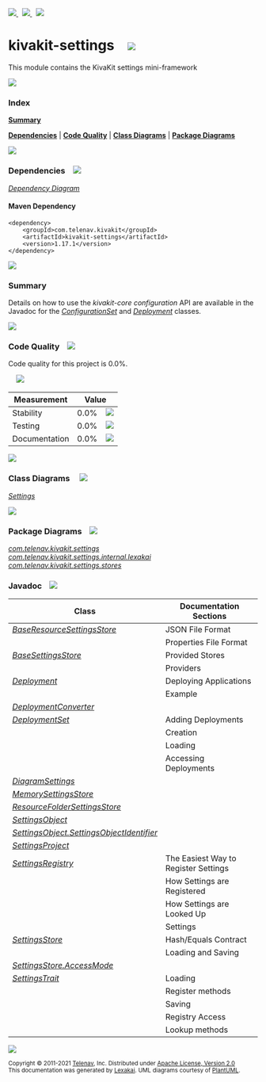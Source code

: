[//]: # (start-user-text)

<a href="https://www.kivakit.org">
<img src="https://telenav.github.io/telenav-assets/images/icons/web-32.png" srcset="https://telenav.github.io/telenav-assets/images/icons/web-32-2x.png 2x"/>
</a>
&nbsp;
<a href="https://twitter.com/openkivakit">
<img src="https://telenav.github.io/telenav-assets/images/logos/twitter/twitter-32.png" srcset="https://telenav.github.io/telenav-assets/images/logos/twitter/twitter-32-2x.png 2x"/>
</a>
&nbsp;
<a href="https://kivakit.zulipchat.com">
<img src="https://telenav.github.io/telenav-assets/images/logos/zulip/zulip-32.png" srcset="https://telenav.github.io/telenav-assets/images/logos/zulip/zulip-32-2x.png 2x"/>
</a>

[//]: # (end-user-text)

# kivakit-settings &nbsp;&nbsp; <img src="https://telenav.github.io/telenav-assets/images/icons/puzzle-64.png" srcset="https://telenav.github.io/telenav-assets/images/icons/puzzle-64-2x.png 2x"/>

This module contains the KivaKit settings mini-framework

<img src="https://telenav.github.io/telenav-assets/images/separators/horizontal-line-512.png" srcset="https://telenav.github.io/telenav-assets/images/separators/horizontal-line-512-2x.png 2x"/>

### Index

[**Summary**](#summary)  

[**Dependencies**](#dependencies) | [**Code Quality**](#code-quality) | [**Class Diagrams**](#class-diagrams) | [**Package Diagrams**](#package-diagrams)

<img src="https://telenav.github.io/telenav-assets/images/separators/horizontal-line-512.png" srcset="https://telenav.github.io/telenav-assets/images/separators/horizontal-line-512-2x.png 2x"/>

### Dependencies <a name="dependencies"></a> &nbsp;&nbsp; <img src="https://telenav.github.io/telenav-assets/images/icons/dependencies-32.png" srcset="https://telenav.github.io/telenav-assets/images/icons/dependencies-32-2x.png 2x"/>

[*Dependency Diagram*](https://www.kivakit.org/1.17.1/lexakai/kivakit/kivakit-settings/documentation/diagrams/dependencies.svg)

#### Maven Dependency

    <dependency>
        <groupId>com.telenav.kivakit</groupId>
        <artifactId>kivakit-settings</artifactId>
        <version>1.17.1</version>
    </dependency>

<img src="https://telenav.github.io/telenav-assets/images/separators/horizontal-line-128.png" srcset="https://telenav.github.io/telenav-assets/images/separators/horizontal-line-128-2x.png 2x"/>

[//]: # (start-user-text)

### Summary <a name = "summary"></a>

Details on how to use the *kivakit-core configuration* API are available in the Javadoc for the
[*ConfigurationSet*](https://telenav.github.io/kivakit/javadoc/kivakit.core.configuration/com/telenav/kivakit/core/configuration/ConfigurationSet.html) and
[*Deployment*](https://telenav.github.io/kivakit/javadoc/kivakit.core.configuration/com/telenav/kivakit/core/configuration/Deployment.html) classes.

[//]: # (end-user-text)

<img src="https://telenav.github.io/telenav-assets/images/separators/horizontal-line-128.png" srcset="https://telenav.github.io/telenav-assets/images/separators/horizontal-line-128-2x.png 2x"/>

### Code Quality <a name="code-quality"></a> &nbsp;&nbsp; <img src="https://telenav.github.io/telenav-assets/images/icons/ruler-32.png" srcset="https://telenav.github.io/telenav-assets/images/icons/ruler-32-2x.png 2x"/>

Code quality for this project is 0.0%.  
  
&nbsp; &nbsp; <img src="https://telenav.github.io/telenav-assets/images/meters/meter-0-96.png" srcset="https://telenav.github.io/telenav-assets/images/meters/meter-0-96-2x.png 2x"/>

| Measurement   | Value                    |
|---------------|--------------------------|
| Stability     | 0.0%&nbsp; &nbsp; <img src="https://telenav.github.io/telenav-assets/images/meters/meter-0-96.png" srcset="https://telenav.github.io/telenav-assets/images/meters/meter-0-96-2x.png 2x"/>     |
| Testing       | 0.0%&nbsp; &nbsp; <img src="https://telenav.github.io/telenav-assets/images/meters/meter-0-96.png" srcset="https://telenav.github.io/telenav-assets/images/meters/meter-0-96-2x.png 2x"/>       |
| Documentation | 0.0%&nbsp; &nbsp; <img src="https://telenav.github.io/telenav-assets/images/meters/meter-0-96.png" srcset="https://telenav.github.io/telenav-assets/images/meters/meter-0-96-2x.png 2x"/> |

<img src="https://telenav.github.io/telenav-assets/images/separators/horizontal-line-128.png" srcset="https://telenav.github.io/telenav-assets/images/separators/horizontal-line-128-2x.png 2x"/>

### Class Diagrams <a name="class-diagrams"></a> &nbsp; &nbsp; <img src="https://telenav.github.io/telenav-assets/images/icons/diagram-40.png" srcset="https://telenav.github.io/telenav-assets/images/icons/diagram-40-2x.png 2x"/>

[*Settings*](https://www.kivakit.org/1.17.1/lexakai/kivakit/kivakit-settings/documentation/diagrams/diagram-settings.svg)

<img src="https://telenav.github.io/telenav-assets/images/separators/horizontal-line-128.png" srcset="https://telenav.github.io/telenav-assets/images/separators/horizontal-line-128-2x.png 2x"/>

### Package Diagrams <a name="package-diagrams"></a> &nbsp;&nbsp; <img src="https://telenav.github.io/telenav-assets/images/icons/box-24.png" srcset="https://telenav.github.io/telenav-assets/images/icons/box-24-2x.png 2x"/>

[*com.telenav.kivakit.settings*](https://www.kivakit.org/1.17.1/lexakai/kivakit/kivakit-settings/documentation/diagrams/com.telenav.kivakit.settings.svg)  
[*com.telenav.kivakit.settings.internal.lexakai*](https://www.kivakit.org/1.17.1/lexakai/kivakit/kivakit-settings/documentation/diagrams/com.telenav.kivakit.settings.internal.lexakai.svg)  
[*com.telenav.kivakit.settings.stores*](https://www.kivakit.org/1.17.1/lexakai/kivakit/kivakit-settings/documentation/diagrams/com.telenav.kivakit.settings.stores.svg)

### Javadoc <a name="code-quality"></a> &nbsp;&nbsp; <img src="https://telenav.github.io/telenav-assets/images/icons/books-24.png" srcset="https://telenav.github.io/telenav-assets/images/icons/books-24-2x.png 2x"/>

| Class | Documentation Sections  |
|-------|-------------------------|
| [*BaseResourceSettingsStore*](https://www.kivakit.org/1.17.1/javadoc/kivakit/kivakit-settings/com/telenav/kivakit/settings/stores/BaseResourceSettingsStore.html) | JSON File Format |  
| | Properties File Format |  
| [*BaseSettingsStore*](https://www.kivakit.org/1.17.1/javadoc/kivakit/kivakit-settings/com/telenav/kivakit/settings/BaseSettingsStore.html) | Provided Stores |  
| | Providers |  
| [*Deployment*](https://www.kivakit.org/1.17.1/javadoc/kivakit/kivakit-settings/com/telenav/kivakit/settings/Deployment.html) | Deploying Applications |  
| | Example |  
| [*DeploymentConverter*](https://www.kivakit.org/1.17.1/javadoc/kivakit/kivakit-settings/com/telenav/kivakit/settings/DeploymentConverter.html) |  |  
| [*DeploymentSet*](https://www.kivakit.org/1.17.1/javadoc/kivakit/kivakit-settings/com/telenav/kivakit/settings/DeploymentSet.html) | Adding Deployments |  
| | Creation |  
| | Loading |  
| | Accessing Deployments |  
| [*DiagramSettings*](https://www.kivakit.org/1.17.1/javadoc/kivakit/kivakit-settings/com/telenav/kivakit/settings/internal/lexakai/DiagramSettings.html) |  |  
| [*MemorySettingsStore*](https://www.kivakit.org/1.17.1/javadoc/kivakit/kivakit-settings/com/telenav/kivakit/settings/stores/MemorySettingsStore.html) |  |  
| [*ResourceFolderSettingsStore*](https://www.kivakit.org/1.17.1/javadoc/kivakit/kivakit-settings/com/telenav/kivakit/settings/stores/ResourceFolderSettingsStore.html) |  |  
| [*SettingsObject*](https://www.kivakit.org/1.17.1/javadoc/kivakit/kivakit-settings/com/telenav/kivakit/settings/SettingsObject.html) |  |  
| [*SettingsObject.SettingsObjectIdentifier*](https://www.kivakit.org/1.17.1/javadoc/kivakit/kivakit-settings/com/telenav/kivakit/settings/SettingsObject.SettingsObjectIdentifier.html) |  |  
| [*SettingsProject*](https://www.kivakit.org/1.17.1/javadoc/kivakit/kivakit-settings/com/telenav/kivakit/settings/SettingsProject.html) |  |  
| [*SettingsRegistry*](https://www.kivakit.org/1.17.1/javadoc/kivakit/kivakit-settings/com/telenav/kivakit/settings/SettingsRegistry.html) | The Easiest Way to Register Settings |  
| | How Settings are Registered |  
| | How Settings are Looked Up |  
| | Settings |  
| [*SettingsStore*](https://www.kivakit.org/1.17.1/javadoc/kivakit/kivakit-settings/com/telenav/kivakit/settings/SettingsStore.html) | Hash/Equals Contract |  
| | Loading and Saving |  
| [*SettingsStore.AccessMode*](https://www.kivakit.org/1.17.1/javadoc/kivakit/kivakit-settings/com/telenav/kivakit/settings/SettingsStore.AccessMode.html) |  |  
| [*SettingsTrait*](https://www.kivakit.org/1.17.1/javadoc/kivakit/kivakit-settings/com/telenav/kivakit/settings/SettingsTrait.html) | Loading |  
| | Register methods |  
| | Saving |  
| | Registry Access |  
| | Lookup methods |  

[//]: # (start-user-text)



[//]: # (end-user-text)

<img src="https://telenav.github.io/telenav-assets/images/separators/horizontal-line-512.png" srcset="https://telenav.github.io/telenav-assets/images/separators/horizontal-line-512-2x.png 2x"/>

<sub>Copyright &#169; 2011-2021 [Telenav](https://telenav.com), Inc. Distributed under [Apache License, Version 2.0](LICENSE)</sub>  
<sub>This documentation was generated by [Lexakai](https://lexakai.org). UML diagrams courtesy of [PlantUML](https://plantuml.com).</sub>
